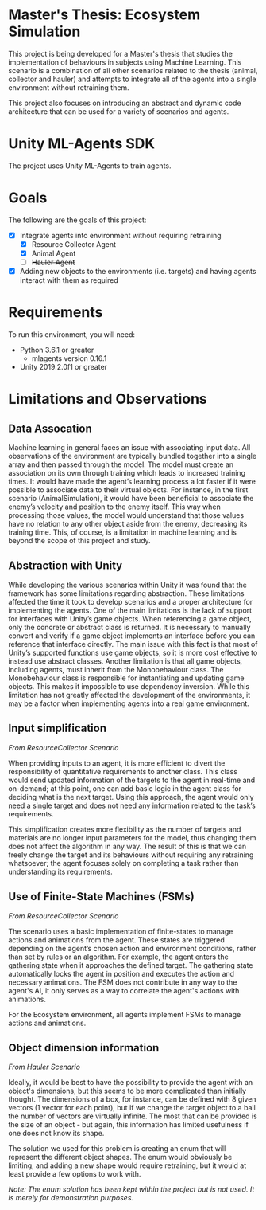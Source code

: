 # Master's Thesis: Ecosystem Simulation

This project is being developed for a Master's thesis that studies the implementation of behaviours in subjects using Machine Learning. This scenario is a combination of all other scenarios related to the thesis (animal, collector and hauler) and attempts to integrate all of the agents into a single environment without retraining them.

This project also focuses on introducing an abstract and dynamic code architecture that can be used for a variety of scenarios and agents.  

# Unity ML-Agents SDK

The project uses Unity ML-Agents to train agents.

# Goals

The following are the goals of this project:

- [x] Integrate agents into environment without requiring retraining
	- [x] Resource Collector Agent
	- [x] Animal Agent
	- [ ] ~~Hauler Agent~~
- [x] Adding new objects to the environments (i.e. targets) and having agents interact with them as required

# Requirements

To run this environment, you will need:
- Python 3.6.1 or greater
	- mlagents version 0.16.1
- Unity 2019.2.0f1 or greater

# Limitations and Observations

## Data Assocation

Machine learning in general faces an issue with associating input data. All observations of the environment are typically bundled together into a single array and then passed through the model. The model must create an association on its own through training which leads to increased training times. It would have made the agent’s learning process a lot faster if it were possible to associate data to their virtual objects. For instance, in the first scenario (AnimalSimulation), it would have been beneficial to associate the enemy’s velocity and position to the enemy itself. This way when processing those values, the model would understand that those values have no relation to any other object aside from the enemy, decreasing its training time. This, of course, is a limitation in machine learning and is beyond the scope of this project and study.

## Abstraction with Unity

While developing the various scenarios within Unity it was found that the framework has some limitations regarding abstraction. These limitations affected the time it took to develop scenarios and a proper architecture for implementing the agents. One of the main limitations is the lack of support for interfaces with Unity’s game objects. When referencing a game object, only the concrete or abstract class is returned. It is necessary to manually convert and verify if a game object implements an interface before you can reference that interface directly. The main issue with this fact is that most of Unity’s supported functions use game objects, so it is more cost effective to instead use abstract classes. Another limitation is that all game objects, including agents, must inherit from the Monobehaviour class. The Monobehaviour class is responsible for instantiating and updating game objects. This makes it impossible to use dependency inversion. While this limitation has not greatly affected the development of the environments, it may be a factor when implementing agents into a real game environment.

## Input simplification

*From ResourceCollector Scenario*

When providing inputs to an agent, it is more efficient to divert the responsibility of quantitative requirements to another class. This class would send updated information of the targets to the agent in real-time and on-demand; at this point, one can add basic logic in the agent class for deciding what is the next target. Using this approach, the agent would only need a single target and does not need any information related to the task’s requirements.

This simplification creates more flexibility as the number of targets and materials are no longer input parameters for the model, thus changing them does not affect the algorithm in any way. The result of this is that we can freely change the target and its behaviours without requiring any retraining whatsoever; the agent focuses solely on completing a task rather than understanding its requirements.

## Use of Finite-State Machines (FSMs)

*From ResourceCollector Scenario*

The scenario uses a basic implementation of finite-states to manage actions and animations from the agent. These states are triggered depending on the agent’s chosen action and environment conditions, rather than set by rules or an algorithm. For example, the agent enters the gathering state when it approaches the defined target. The gathering state automatically locks the agent in position and executes the action and necessary animations. The FSM does not contribute in any way to the agent's AI, it only serves as a way to correlate the agent's actions with animations.

For the Ecosystem environment, all agents implement FSMs to manage actions and animations. 

## Object dimension information

*From Hauler Scenario*

Ideally, it would be best to have the possibility to provide the agent with an object's dimensions, but this seems to be more complicated than initially thought. The dimensions of a box, for instance, can be defined with 8 given vectors (1 vector for each point), but if we change the target object to a ball the number of vectors are virtually infinite. The most that can be provided is the size of an object - but again, this information has limited usefulness if one does not know its shape.

The solution we used for this problem is creating an enum that will represent the different object shapes. The enum would obviously be limiting, and adding a new shape would require retraining, but it would at least provide a few options to work with.

*Note: The enum solution has been kept within the project but is not used. It is merely for demonstration purposes.*
